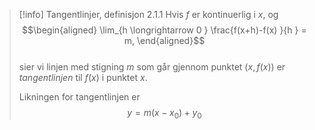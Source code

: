 > [!info] Tangentlinjer, definisjon 2.1.1
> Hvis $f$ er kontinuerlig i $x$, og 
> $$\begin{aligned} \lim_{h \longrightarrow  0 } \frac{f(x+h)-f(x) }{h } = m,  \end{aligned}$$  
> sier vi linjen med stigning $m$ som går gjennom punktet $(x,f(x))$ er *tangentlinjen* til $f(x)$ i punktet $x$.
> 
>  Likningen for tangentlinjen er $$y = m(x-x_0)+y_0$$

